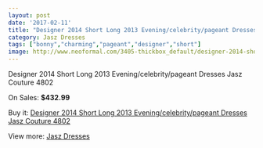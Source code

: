 ```yaml
---
layout: post
date: '2017-02-11'
title: "Designer 2014 Short Long 2013 Evening/celebrity/pageant Dresses Jasz Couture 4802"
category: Jasz Dresses
tags: ["bonny","charming","pageant","designer","short"]
image: http://www.neoformal.com/3405-thickbox_default/designer-2014-short-long-2013-evening-celebrity-pageant-dresses-jasz-couture-4802.jpg
---
```

Designer 2014 Short Long 2013 Evening/celebrity/pageant Dresses Jasz Couture 4802

On Sales: **$432.99**
<a href="https://www.neoformal.com/en/jasz-dresses/1271-designer-2014-short-long-2013-evening-celebrity-pageant-dresses-jasz-couture-4802.html"><amp-img layout="responsive" width="600" height="600" src="//www.neoformal.com/3405-thickbox_default/designer-2014-short-long-2013-evening-celebrity-pageant-dresses-jasz-couture-4802.jpg" alt="Designer 2014 Short Long 2013 Evening/celebrity/pageant Dresses Jasz Couture 4802 0" /></a>
<a href="https://www.neoformal.com/en/jasz-dresses/1271-designer-2014-short-long-2013-evening-celebrity-pageant-dresses-jasz-couture-4802.html"><amp-img layout="responsive" width="600" height="600" src="//www.neoformal.com/3407-thickbox_default/designer-2014-short-long-2013-evening-celebrity-pageant-dresses-jasz-couture-4802.jpg" alt="Designer 2014 Short Long 2013 Evening/celebrity/pageant Dresses Jasz Couture 4802 1" /></a>
<a href="https://www.neoformal.com/en/jasz-dresses/1271-designer-2014-short-long-2013-evening-celebrity-pageant-dresses-jasz-couture-4802.html"><amp-img layout="responsive" width="600" height="600" src="//www.neoformal.com/3406-thickbox_default/designer-2014-short-long-2013-evening-celebrity-pageant-dresses-jasz-couture-4802.jpg" alt="Designer 2014 Short Long 2013 Evening/celebrity/pageant Dresses Jasz Couture 4802 2" /></a>

Buy it: [Designer 2014 Short Long 2013 Evening/celebrity/pageant Dresses Jasz Couture 4802](https://www.neoformal.com/en/jasz-dresses/1271-designer-2014-short-long-2013-evening-celebrity-pageant-dresses-jasz-couture-4802.html "Designer 2014 Short Long 2013 Evening/celebrity/pageant Dresses Jasz Couture 4802")

View more: [Jasz Dresses](https://www.neoformal.com/en/13-jasz-dresses "Jasz Dresses")